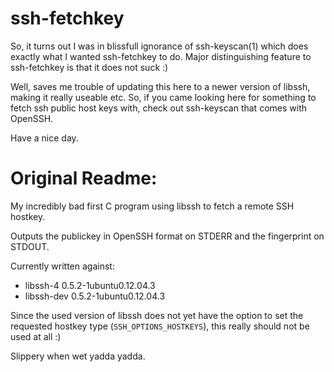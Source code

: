 ssh-fetchkey
============

So, it turns out I was in blissfull ignorance of
ssh-keyscan(1) which does exactly what I wanted
ssh-fetchkey to do.
Major distinguishing feature to ssh-fetchkey is
that it does not suck :)

Well, saves me trouble of updating this here to
a newer version of libssh, making it really useable
etc. So, if you came looking here for something to
fetch ssh public host keys with, check out ssh-keyscan
that comes with OpenSSH.

Have a nice day.


Original Readme:
================

My incredibly bad first C program using libssh
to fetch a remote SSH hostkey.

Outputs the publickey in OpenSSH format on STDERR
and the fingerprint on STDOUT.

Currently written against:
* libssh-4 0.5.2-1ubuntu0.12.04.3
* libssh-dev 0.5.2-1ubuntu0.12.04.3

Since the used version of libssh does not yet have
the option to set the requested hostkey type
(`SSH_OPTIONS_HOSTKEYS`), this really should not be
used at all :)

Slippery when wet yadda yadda.
